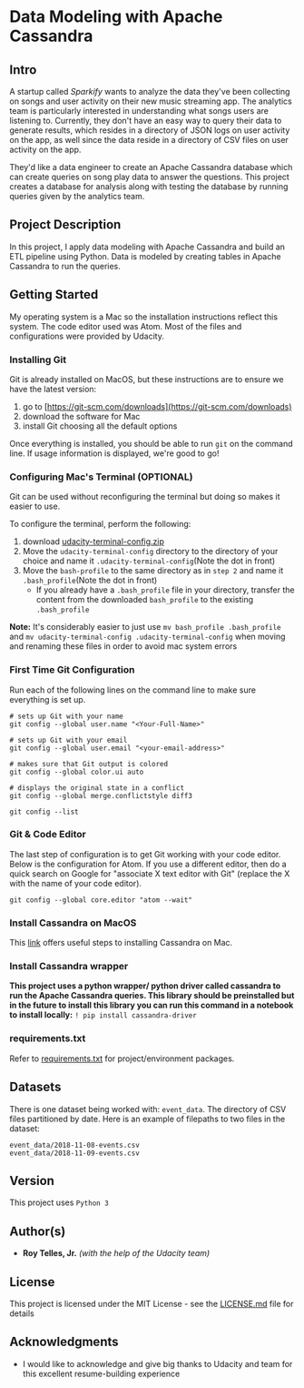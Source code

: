 # Data Modeling with Apache Cassandra

## Intro

A startup called _Sparkify_ wants to analyze the data they've been collecting on songs and user activity on their new music streaming app. The analytics team is particularly interested in understanding what songs users are listening to. Currently, they don't have an easy way to query their data to generate results, which resides in a directory of JSON logs on user activity on the app, as well since the data reside in a directory of CSV files on user activity on the app.

They'd like a data engineer to create an Apache Cassandra database which can create queries on song play data to answer the questions. This project creates a database for analysis along with testing the database by running queries given by the analytics team.

## Project Description

In this project, I apply data modeling with Apache Cassandra and build an ETL pipeline using Python. Data is modeled by creating tables in Apache Cassandra to run the queries.

## Getting Started

My operating system is a Mac so the installation instructions reflect this system. The code editor used was Atom. Most of the files and configurations were provided by Udacity.

### Installing Git

Git is already installed on MacOS, but these instructions are to ensure we have the latest version:

1. go to [https://git-scm.com/downloads](https://git-scm.com/downloads)
2. download the software for Mac
3. install Git choosing all the default options

Once everything is installed, you should be able to run `git` on the command line. If usage information is displayed, we're good to go!

### Configuring Mac's Terminal (OPTIONAL)

Git can be used without reconfiguring the terminal but doing so makes it easier to use.

To configure the terminal, perform the following:

1. download [udacity-terminal-config.zip](http://video.udacity-data.com.s3.amazonaws.com/topher/2017/March/58d31ce3_ud123-udacity-terminal-config/ud123-udacity-terminal-config.zip)
2. Move the `udacity-terminal-config` directory to the directory of your choice and name it `.udacity-terminal-config`(Note the dot in front)
3. Move the `bash-profile` to the same directory as in `step 2` and name it `.bash_profile`(Note the dot in front)
    * If you already have a `.bash_profile` file in your directory, transfer the content from the downloaded `bash_profile` to the existing `.bash_profile`

**Note:** It's considerably easier to just use
`mv bash_profile .bash_profile`
and `mv udacity-terminal-config .udacity-terminal-config`
when moving and renaming these files in order to avoid mac system errors

### First Time Git Configuration
Run each of the following lines on the command line to make sure everything is set up.
```
# sets up Git with your name
git config --global user.name "<Your-Full-Name>"

# sets up Git with your email
git config --global user.email "<your-email-address>"

# makes sure that Git output is colored
git config --global color.ui auto

# displays the original state in a conflict
git config --global merge.conflictstyle diff3

git config --list
```

### Git & Code Editor

The last step of configuration is to get Git working with your code editor. Below is the configuration for Atom. If you use a different editor, then do a quick search on Google for "associate X text editor with Git" (replace the X with the name of your code editor).
```
git config --global core.editor "atom --wait"
```

### Install Cassandra on MacOS

This [link](https://gist.github.com/hkhamm/a9a2b45dd749e5d3b3ae) offers useful steps to installing Cassandra on Mac.

### Install Cassandra wrapper

**This project uses a python wrapper/ python driver called cassandra to run the Apache Cassandra queries. This library should be preinstalled but in the future to install this library you can run this command in a notebook to install locally:**
`! pip install cassandra-driver`

### requirements.txt

Refer to [requirements.txt](https://github.com/rtelles64/data_modeling/blob/master/requirements.txt) for project/environment packages.

## Datasets

There is one dataset being worked with: `event_data`. The directory of CSV files partitioned by date. Here is an example of filepaths to two files in the dataset:
```
event_data/2018-11-08-events.csv
event_data/2018-11-09-events.csv
```

## Version

This project uses `Python 3`

## Author(s)

* **Roy Telles, Jr.** *(with the help of the Udacity team)*

## License

This project is licensed under the MIT License - see the [LICENSE.md](LICENSE.md) file for details

## Acknowledgments

* I would like to acknowledge and give big thanks to Udacity and team for this excellent resume-building experience
